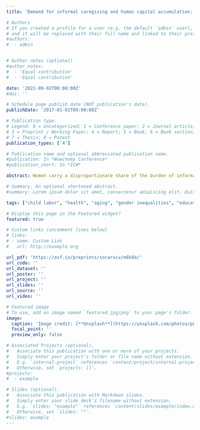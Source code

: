 ```yaml
---
title: 'Demand for informal caregiving and human capital accumulation: Evidence from elderly deaths in Senegal [Submitted]'

# Authors
# If you created a profile for a user (e.g. the default `admin` user), write the username (folder name) here
# and it will be replaced with their full name and linked to their profile.
#authors:
#  - admin


# Author notes (optional)
#author_notes:
#  - 'Equal contribution'
#  - 'Equal contribution'

date: '2022-09-02T00:00:00Z'
#doi: ''

# Schedule page publish date (NOT publication's date).
publishDate: '2017-01-01T00:00:00Z'

# Publication type.
# Legend: 0 = Uncategorized; 1 = Conference paper; 2 = Journal article;
# 3 = Preprint / Working Paper; 4 = Report; 5 = Book; 6 = Book section;
# 7 = Thesis; 8 = Patent
publication_types: ['4']

# Publication name and optional abbreviated publication name.
#publication: In *Wowchemy Conference*
#publication_short: In *ICW*

abstract: Women carry a disproportionate share of the burden of informal caregiving to functionally dependent relatives such as old age individuals. In developing economies, this burden tends to fall on the shoulders of female adolescents in particular for cultural and economic reasons. This paper uses original panel data from Senegal to evaluate the effect of co-residence with elderly individuals on the educational attainment of female children. To identify this effect, I exploit the deaths of elderly co-residents which occur during the study period in an empirical strategy which relies on triple-differences with child fixed-effects. I show that an event of elderly death is associated with 23% additional education completed over a period of 4 years by affected girls. I present evidence that changes in demand for informal caregiving within the household are one of the mechanisms at play. These results call for increased attention to specific forms of domestic child labor in public policies in order to reduce gender inequalities in education.

# Summary. An optional shortened abstract.
#summary: Lorem ipsum dolor sit amet, consectetur adipiscing elit. Duis posuere tellus ac convallis placerat. Proin tincidunt magna sed ex sollicitudin condimentum.

tags: ["child labor", "health", "aging", "gender inequalities", "education", "Africa"]

# Display this page in the Featured widget?
featured: true

# Custom links (uncomment lines below)
# links:
# - name: Custom Link
#   url: http://example.org

url_pdf: 'https://osf.io/preprints/socarxiv/m8k6b/'
url_code: ''
url_dataset: ''
url_poster: ''
url_project: ''
url_slides: ''
url_source: ''
url_video: ''

# Featured image
# To use, add an image named `featured.jpg/png` to your page's folder.
image:
  caption: 'Image credit: [**Unsplash**](https://unsplash.com/photos/pLCdAaMFLTE)'
  focal_point: ''
  preview_only: false

# Associated Projects (optional).
#   Associate this publication with one or more of your projects.
#   Simply enter your project's folder or file name without extension.
#   E.g. `internal-project` references `content/project/internal-project/index.md`.
#   Otherwise, set `projects: []`.
#projects:
#  - example

# Slides (optional).
#   Associate this publication with Markdown slides.
#   Simply enter your slide deck's filename without extension.
#   E.g. `slides: "example"` references `content/slides/example/index.md`.
#   Otherwise, set `slides: ""`.
#slides: example
---
```


